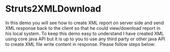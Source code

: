 # Struts2XMLDownload
In this demo you will see how to create XML report on server side and send XML response back to the client so that he could view/download report in his local system. To keep this demo easy to understand I have created XML using core java API but it is up to you to use any third party or other java API to create XML file write content in response. Please follow steps below: